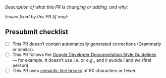 _Description of what this PR is changing or adding, and why:_

_Issues fixed by this PR (if any):_

## Presubmit checklist
- [ ] This PR doesn’t contain automatically generated corrections (Grammarly or similar).
- [ ] This PR follows the [Google Developer Documentation Style Guidelines](https://developers.google.com/style) — for example, it doesn’t use _i.e._ or _e.g._, and it avoids _I_ and _we_ (first person).
- [ ] This PR uses [semantic line breaks](https://github.com/dart-lang/site-shared/blob/main/doc/writing-for-dart-and-flutter-websites.md#semantic-line-breaks) of 80 characters or fewer.
